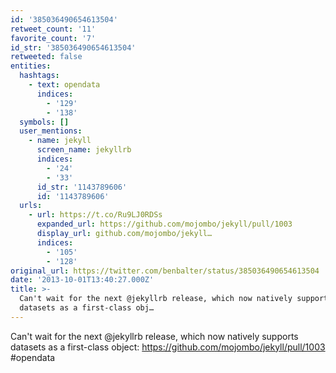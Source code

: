 ```yaml
---
id: '385036490654613504'
retweet_count: '11'
favorite_count: '7'
id_str: '385036490654613504'
retweeted: false
entities:
  hashtags:
    - text: opendata
      indices:
        - '129'
        - '138'
  symbols: []
  user_mentions:
    - name: jekyll
      screen_name: jekyllrb
      indices:
        - '24'
        - '33'
      id_str: '1143789606'
      id: '1143789606'
  urls:
    - url: https://t.co/Ru9LJ0RDSs
      expanded_url: https://github.com/mojombo/jekyll/pull/1003
      display_url: github.com/mojombo/jekyll…
      indices:
        - '105'
        - '128'
original_url: https://twitter.com/benbalter/status/385036490654613504
date: '2013-10-01T13:40:27.000Z'
title: >-
  Can't wait for the next @jekyllrb release, which now natively supports
  datasets as a first-class obj…
---
```


Can't wait for the next @jekyllrb release, which now natively supports datasets as a first-class object: https://github.com/mojombo/jekyll/pull/1003 #opendata